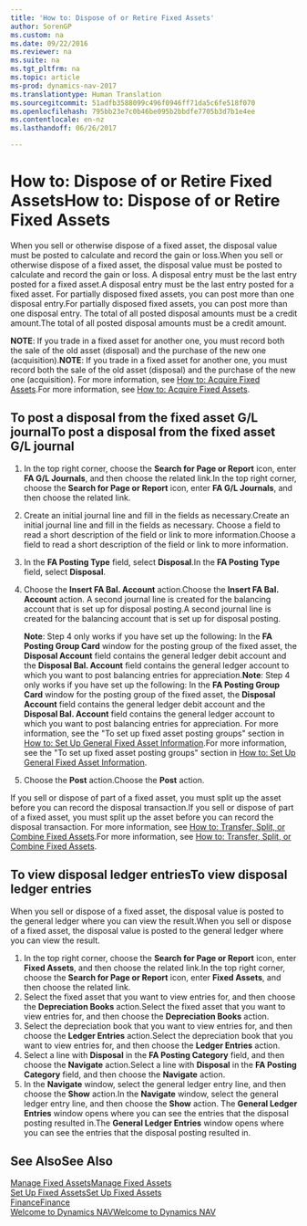 ```yaml
---
title: 'How to: Dispose of or Retire Fixed Assets'
author: SorenGP
ms.custom: na
ms.date: 09/22/2016
ms.reviewer: na
ms.suite: na
ms.tgt_pltfrm: na
ms.topic: article
ms-prod: dynamics-nav-2017
ms.translationtype: Human Translation
ms.sourcegitcommit: 51adfb3588099c496f0946ff71da5c6fe518f070
ms.openlocfilehash: 795bb23e7c0b46be095b2bbdfe7705b3d7b1e4ee
ms.contentlocale: en-nz
ms.lasthandoff: 06/26/2017

---
```


# <a name="how-to-dispose-of-or-retire-fixed-assets"></a><span data-ttu-id="cc6df-102">How to: Dispose of or Retire Fixed Assets</span><span class="sxs-lookup"><span data-stu-id="cc6df-102">How to: Dispose of or Retire Fixed Assets</span></span>
<span data-ttu-id="cc6df-103">When you sell or otherwise dispose of a fixed asset, the disposal value must be posted to calculate and record the gain or loss.</span><span class="sxs-lookup"><span data-stu-id="cc6df-103">When you sell or otherwise dispose of a fixed asset, the disposal value must be posted to calculate and record the gain or loss.</span></span> <span data-ttu-id="cc6df-104">A disposal entry must be the last entry posted for a fixed asset.</span><span class="sxs-lookup"><span data-stu-id="cc6df-104">A disposal entry must be the last entry posted for a fixed asset.</span></span> <span data-ttu-id="cc6df-105">For partially disposed fixed assets, you can post more than one disposal entry.</span><span class="sxs-lookup"><span data-stu-id="cc6df-105">For partially disposed fixed assets, you can post more than one disposal entry.</span></span> <span data-ttu-id="cc6df-106">The total of all posted disposal amounts must be a credit amount.</span><span class="sxs-lookup"><span data-stu-id="cc6df-106">The total of all posted disposal amounts must be a credit amount.</span></span>

 <span data-ttu-id="cc6df-107">**NOTE**: If you trade in a fixed asset for another one, you must record both the sale of the old asset (disposal) and the purchase of the new one (acquisition).</span><span class="sxs-lookup"><span data-stu-id="cc6df-107">**NOTE**: If you trade in a fixed asset for another one, you must record both the sale of the old asset (disposal) and the purchase of the new one (acquisition).</span></span> <span data-ttu-id="cc6df-108">For more information, see [How to: Acquire Fixed Assets](fa-how-acquire.md).</span><span class="sxs-lookup"><span data-stu-id="cc6df-108">For more information, see [How to: Acquire Fixed Assets](fa-how-acquire.md).</span></span>

## <a name="to-post-a-disposal-from-the-fixed-asset-gl-journal"></a><span data-ttu-id="cc6df-109">To post a disposal from the fixed asset G/L journal</span><span class="sxs-lookup"><span data-stu-id="cc6df-109">To post a disposal from the fixed asset G/L journal</span></span>  
1. <span data-ttu-id="cc6df-110">In the top right corner, choose the **Search for Page or Report** icon, enter **FA G/L Journals**, and then choose the related link.</span><span class="sxs-lookup"><span data-stu-id="cc6df-110">In the top right corner, choose the **Search for Page or Report** icon, enter **FA G/L Journals**, and then choose the related link.</span></span>  
2. <span data-ttu-id="cc6df-111">Create an initial journal line and fill in the fields as necessary.</span><span class="sxs-lookup"><span data-stu-id="cc6df-111">Create an initial journal line and fill in the fields as necessary.</span></span> <span data-ttu-id="cc6df-112">Choose a field to read a short description of the field or link to more information.</span><span class="sxs-lookup"><span data-stu-id="cc6df-112">Choose a field to read a short description of the field or link to more information.</span></span>
3. <span data-ttu-id="cc6df-113">In the **FA Posting Type** field, select **Disposal**.</span><span class="sxs-lookup"><span data-stu-id="cc6df-113">In the **FA Posting Type** field, select **Disposal**.</span></span>
4. <span data-ttu-id="cc6df-114">Choose the **Insert FA Bal. Account** action.</span><span class="sxs-lookup"><span data-stu-id="cc6df-114">Choose the **Insert FA Bal. Account** action.</span></span> <span data-ttu-id="cc6df-115">A second journal line is created for the balancing account that is set up for disposal posting.</span><span class="sxs-lookup"><span data-stu-id="cc6df-115">A second journal line is created for the balancing account that is set up for disposal posting.</span></span>

    <span data-ttu-id="cc6df-116">**Note**: Step 4 only works if you have set up the following: In the **FA Posting Group Card** window for the posting group of the fixed asset, the **Disposal Account** field contains the general ledger debit account and the **Disposal Bal. Account** field contains the general ledger account to which you want to post balancing entries for appreciation.</span><span class="sxs-lookup"><span data-stu-id="cc6df-116">**Note**: Step 4 only works if you have set up the following: In the **FA Posting Group Card** window for the posting group of the fixed asset, the **Disposal Account** field contains the general ledger debit account and the **Disposal Bal. Account** field contains the general ledger account to which you want to post balancing entries for appreciation.</span></span> <span data-ttu-id="cc6df-117">For more information, see the "To set up fixed asset posting groups" section in [How to: Set Up General Fixed Asset Information](fa-how-setup-general.md).</span><span class="sxs-lookup"><span data-stu-id="cc6df-117">For more information, see the "To set up fixed asset posting groups" section in [How to: Set Up General Fixed Asset Information](fa-how-setup-general.md).</span></span>
5. <span data-ttu-id="cc6df-118">Choose the **Post** action.</span><span class="sxs-lookup"><span data-stu-id="cc6df-118">Choose the **Post** action.</span></span>

<span data-ttu-id="cc6df-119">If you sell or dispose of part of a fixed asset, you must split up the asset before you can record the disposal transaction.</span><span class="sxs-lookup"><span data-stu-id="cc6df-119">If you sell or dispose of part of a fixed asset, you must split up the asset before you can record the disposal transaction.</span></span> <span data-ttu-id="cc6df-120">For more information, see [How to: Transfer, Split, or Combine Fixed Assets](fa-how-trans-split-combine.md).</span><span class="sxs-lookup"><span data-stu-id="cc6df-120">For more information, see [How to: Transfer, Split, or Combine Fixed Assets](fa-how-trans-split-combine.md).</span></span>

## <a name="to-view-disposal-ledger-entries"></a><span data-ttu-id="cc6df-121">To view disposal ledger entries</span><span class="sxs-lookup"><span data-stu-id="cc6df-121">To view disposal ledger entries</span></span>  
<span data-ttu-id="cc6df-122">When you sell or dispose of a fixed asset, the disposal value is posted to the general ledger where you can view the result.</span><span class="sxs-lookup"><span data-stu-id="cc6df-122">When you sell or dispose of a fixed asset, the disposal value is posted to the general ledger where you can view the result.</span></span>   

1. <span data-ttu-id="cc6df-123">In the top right corner, choose the **Search for Page or Report** icon, enter **Fixed Assets**, and then choose the related link.</span><span class="sxs-lookup"><span data-stu-id="cc6df-123">In the top right corner, choose the **Search for Page or Report** icon, enter **Fixed Assets**, and then choose the related link.</span></span>  
2. <span data-ttu-id="cc6df-124">Select the fixed asset that you want to view entries for, and then choose the **Depreciation Books** action.</span><span class="sxs-lookup"><span data-stu-id="cc6df-124">Select the fixed asset that you want to view entries for, and then choose the **Depreciation Books** action.</span></span>
3. <span data-ttu-id="cc6df-125">Select the depreciation book that you want to view entries for, and then choose the **Ledger Entries** action.</span><span class="sxs-lookup"><span data-stu-id="cc6df-125">Select the depreciation book that you want to view entries for, and then choose the **Ledger Entries** action.</span></span>
4. <span data-ttu-id="cc6df-126">Select a line with **Disposal** in the **FA Posting Category** field, and then choose the **Navigate** action.</span><span class="sxs-lookup"><span data-stu-id="cc6df-126">Select a line with **Disposal** in the **FA Posting Category** field, and then choose the **Navigate** action.</span></span>  
5. <span data-ttu-id="cc6df-127">In the **Navigate** window, select the general ledger entry line, and then choose the **Show** action.</span><span class="sxs-lookup"><span data-stu-id="cc6df-127">In the **Navigate** window, select the general ledger entry line, and then choose the **Show** action.</span></span>
<span data-ttu-id="cc6df-128">The **General Ledger Entries** window opens where you can see the entries that the disposal posting resulted in.</span><span class="sxs-lookup"><span data-stu-id="cc6df-128">The **General Ledger Entries** window opens where you can see the entries that the disposal posting resulted in.</span></span>

## <a name="see-also"></a><span data-ttu-id="cc6df-129">See Also</span><span class="sxs-lookup"><span data-stu-id="cc6df-129">See Also</span></span>
[<span data-ttu-id="cc6df-130">Manage Fixed Assets</span><span class="sxs-lookup"><span data-stu-id="cc6df-130">Manage Fixed Assets</span></span>](fa-manage.md)  
[<span data-ttu-id="cc6df-131">Set Up Fixed Assets</span><span class="sxs-lookup"><span data-stu-id="cc6df-131">Set Up Fixed Assets</span></span>](fa-setup.md)  
[<span data-ttu-id="cc6df-132">Finance</span><span class="sxs-lookup"><span data-stu-id="cc6df-132">Finance</span></span>](finance-setup.md)  
[<span data-ttu-id="cc6df-133">Welcome to Dynamics NAV</span><span class="sxs-lookup"><span data-stu-id="cc6df-133">Welcome to Dynamics NAV</span></span>](across-get-started.md)

